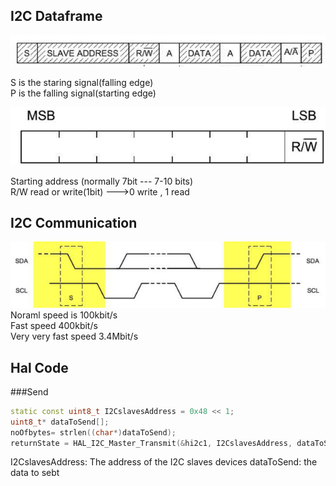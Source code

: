 ## I2C Dataframe
![image](https://github.com/ctm6100/STM32notes/blob/main/I2C/DataFrame.png?raw=true)
<P>
S is the staring signal(falling edge)<br>
P is the falling signal(starting edge)<br>
</P>
<img src="https://github.com/ctm6100/STM32notes/blob/main/I2C/address.png?raw=true"/>
<P>
Starting address (normally 7bit --- 7-10 bits)<br>
R/W read or write(1bit) --->0 write , 1 read<br>
</P>

## I2C Communication
![image](https://github.com/ctm6100/STM32notes/blob/main/I2C/SDA.png?raw=true)<br>
Noraml speed is 100kbit/s<br>
Fast speed 400kbit/s<br>
Very very fast speed 3.4Mbit/s<br>

## Hal Code
###Send
```C++
static const uint8_t I2CslavesAddress = 0x48 << 1;
uint8_t* dataToSend[];
noOfbytes= strlen((char*)dataToSend);
returnState = HAL_I2C_Master_Transmit(&hi2c1, I2CslavesAddress, dataToSend, noOfbytes, maxTime);
```
I2CslavesAddress: The address of the I2C slaves devices
dataToSend: the data to sebt 

